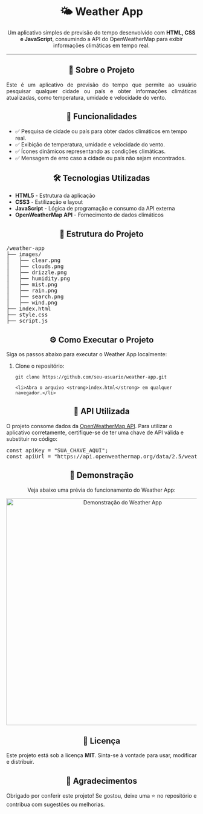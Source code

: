 <h1 align="center">🌤️ Weather App</h1>

<p align="center">
    Um aplicativo simples de previsão do tempo desenvolvido com <strong>HTML, CSS e JavaScript</strong>, 
    consumindo a API do OpenWeatherMap para exibir informações climáticas em tempo real.
</p>

<hr>

<h2 align="center">📌 Sobre o Projeto</h2>

<p align="justify">
    Este é um aplicativo de previsão do tempo que permite ao usuário pesquisar qualquer cidade ou país 
    e obter informações climáticas atualizadas, como temperatura, umidade e velocidade do vento.
</p>

<h2 align="center">🚀 Funcionalidades</h2>

<ul>
    <li>✅ Pesquisa de cidade ou país para obter dados climáticos em tempo real.</li>
    <li>✅ Exibição de temperatura, umidade e velocidade do vento.</li>
    <li>✅ Ícones dinâmicos representando as condições climáticas.</li>
    <li>✅ Mensagem de erro caso a cidade ou país não sejam encontrados.</li>
</ul>

<h2 align="center">🛠️ Tecnologias Utilizadas</h2>

<ul>
    <li><strong>HTML5</strong> - Estrutura da aplicação</li>
    <li><strong>CSS3</strong> - Estilização e layout</li>
    <li><strong>JavaScript</strong> - Lógica de programação e consumo da API externa</li>
    <li><strong>OpenWeatherMap API</strong> - Fornecimento de dados climáticos</li>
</ul>

<h2 align="center">📂 Estrutura do Projeto</h2>

<pre>
/weather-app
├── images/
│   ├── clear.png
│   ├── clouds.png
│   ├── drizzle.png
│   ├── humidity.png
│   ├── mist.png
│   ├── rain.png
│   ├── search.png
│   ├── wind.png
├── index.html
├── style.css
├── script.js
</pre>

<h2 align="center">⚙️ Como Executar o Projeto</h2>

<p>Siga os passos abaixo para executar o Weather App localmente:</p>

<ol>
    <li>Clone o repositório:</li>
    <pre><code>git clone https://github.com/seu-usuario/weather-app.git</code></pre>

    <li>Abra o arquivo <strong>index.html</strong> em qualquer navegador.</li>
</ol>

<h2 align="center">🔗 API Utilizada</h2>

<p>
    O projeto consome dados da 
    <a href="https://openweathermap.org/api" target="_blank">OpenWeatherMap API</a>. 
    Para utilizar o aplicativo corretamente, certifique-se de ter uma chave de API válida e substituir no código:
</p>

<pre>
const apiKey = "SUA_CHAVE_AQUI";
const apiUrl = "https://api.openweathermap.org/data/2.5/weather?units=metric&q=";
</pre>

<h2 align="center">📸 Demonstração</h2>

<p align="center">Veja abaixo uma prévia do funcionamento do Weather App:</p>
<p align="center">
    <img src="images/example0.png" alt="Demonstração do Weather App" width="600">
</p>

<h2 align="center">📜 Licença</h2>

<p align="justify">
    Este projeto está sob a licença <strong>MIT</strong>. Sinta-se à vontade para usar, modificar e distribuir.
</p>

<h2 align="center">🙌 Agradecimentos</h2>

<p align="justify">
    Obrigado por conferir este projeto! Se gostou, deixe uma ⭐ no repositório e contribua com sugestões ou melhorias.
</p>
